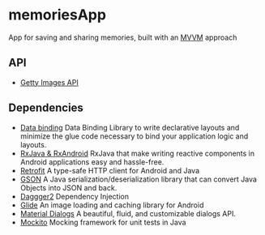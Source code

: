 # memoriesApp

App for saving and sharing memories, built with an [MVVM](https://labs.ribot.co.uk/approaching-android-with-mvvm-8ceec02d5442#.yh4qv552g) approach

## API

* [Getty Images API](http://developers.gettyimages.com/pt/trytheapi.html?)

## Dependencies

* [Data binding](https://developer.android.com/topic/libraries/data-binding/index.html)
Data Binding Library to write declarative layouts and minimize the glue code necessary to bind your application logic and layouts.
* [RxJava & RxAndroid](https://github.com/ReactiveX/RxAndroid)
RxJava that make writing reactive components in Android applications easy and hassle-free. 
* [Retrofit](http://square.github.io/retrofit)
A type-safe HTTP client for Android and Java
* [GSON](https://github.com/google/gson)
A Java serialization/deserialization library that can convert Java Objects into JSON and back.
* [Daggger2](https://google.github.io/dagger/)
Dependency Injection
* [Glide](https://github.com/bumptech/glide)
An image loading and caching library for Android
* [Material Dialogs](https://github.com/afollestad/material-dialogs)
A beautiful, fluid, and customizable dialogs API.
* [Mockito](http://site.mockito.org/)
Mocking framework for unit tests in Java
